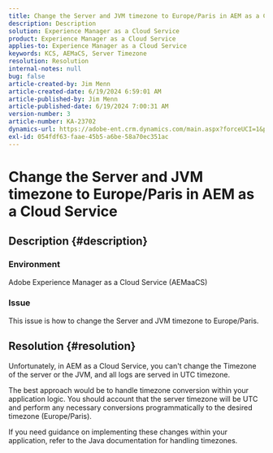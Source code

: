 ```yaml
---
title: Change the Server and JVM timezone to Europe/Paris in AEM as a Cloud Service
description: Description
solution: Experience Manager as a Cloud Service
product: Experience Manager as a Cloud Service
applies-to: Experience Manager as a Cloud Service
keywords: KCS, AEMaCS, Server Timezone
resolution: Resolution
internal-notes: null
bug: false
article-created-by: Jim Menn
article-created-date: 6/19/2024 6:59:01 AM
article-published-by: Jim Menn
article-published-date: 6/19/2024 7:00:31 AM
version-number: 3
article-number: KA-23702
dynamics-url: https://adobe-ent.crm.dynamics.com/main.aspx?forceUCI=1&pagetype=entityrecord&etn=knowledgearticle&id=99470b61-092e-ef11-840a-000d3a5a67ba
exl-id: 054fdf63-faae-45b5-a6be-58a70ec351ac
---
```

# Change the Server and JVM timezone to Europe/Paris in AEM as a Cloud Service

## Description {#description}


### Environment

Adobe Experience Manager as a Cloud Service (AEMaaCS)

### Issue

This issue is how to change the Server and JVM timezone to Europe/Paris.


## Resolution {#resolution}


Unfortunately, in AEM as a Cloud Service, you can't change the Timezone of the server or the JVM, and all logs are served in UTC timezone.

The best approach would be to handle timezone conversion within your application logic. You should account that the server timezone will be UTC and perform any necessary conversions programmatically to the desired timezone (Europe/Paris).

If you need guidance on implementing these changes within your application, refer to the Java documentation for handling timezones.
